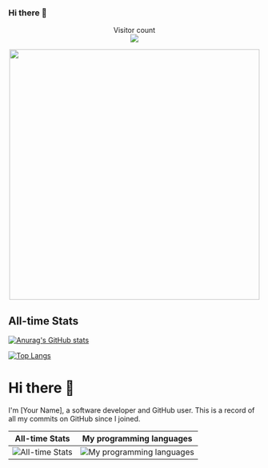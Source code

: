 ### Hi there 👋
<p align="center"> 
  Visitor count<br>
  <img src="https://profile-counter.glitch.me/Ramlov/count.svg" />
</p>
<div id="header" align="center">
  <img src="https://media.tenor.com/YUzRkMOL-3EAAAAM/programming-computer-frog.gif" width="500"/>
</div>

## All-time Stats

[![Anurag's GitHub stats](https://github-readme-stats.vercel.app/api?username=Ramlov&show_icons=true&theme=radical)](https://github.com/anuraghazra/github-readme-stats)

[![Top Langs](https://github-readme-stats.vercel.app/api/top-langs/?username=Ramlov&layout=compact)](https://github.com/anuraghazra/github-readme-stats)


# Hi there 👋

I'm [Your Name], a software developer and GitHub user. This is a record of all my commits on GitHub since I joined.

| **All-time Stats** | **My programming languages** |
| ------------------ | ---------------------------- |
| ![All-time Stats](https://github-readme-stats.vercel.app/api?username=Ramlov&show_icons=true&theme=radical) | ![My programming languages](https://github-readme-stats.vercel.app/api/top-langs/?username=Ramlov&layout=compact) |

